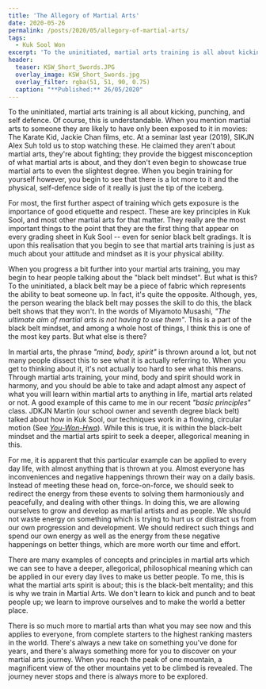 ```yaml
---
title: 'The Allegory of Martial Arts'
date: 2020-05-26
permalink: /posts/2020/05/allegory-of-martial-arts/
tags:
  - Kuk Sool Won
excerpt: 'To the uninitiated, martial arts training is all about kicking, punching, and self defence. When you begin training for yourself however, you begin to see that there is a lot more to it than this.'
header:
  teaser: KSW_Short_Swords.JPG
  overlay_image: KSW_Short_Swords.jpg
  overlay_filter: rgba(51, 51, 90, 0.75)
  caption: "**Published:** 26/05/2020"
---
```

To the uninitiated, martial arts training is all about kicking, punching, and self defence. Of course, this is understandable. When you mention martial arts to someone they are likely to have only been exposed to it in movies: The Karate Kid, Jackie Chan films, etc. At a seminar last year (2019), SIKJN Alex Suh told us to stop watching these. He claimed they aren't about martial arts, they're about fighting; they provide the biggest misconception of what martial arts is about, and they don't even begin to showcase true martial arts to even the slightest degree. When you begin training for yourself however, you begin to see that there is a lot more to it and the physical, self-defence side of it really is just the tip of the iceberg. 

For most, the first further aspect of training which gets exposure is the importance of good etiquette and respect. These are key principles in Kuk Sool, and most other martial arts for that matter. They really are the most important things to the point that they are the first thing that appear on every grading sheet in Kuk Sool -- even for senior black belt gradings. It is upon this realisation that you begin to see that martial arts training is just as much about your attitude and mindset as it is your physical ability. 

When you progress a bit further into your martial arts training, you may begin to hear people talking about the "black belt mindset". But what is this? To the uninitiated, a black belt may be a piece of fabric which represents the ability to beat someone up. In fact, it's quite the opposite. Although, yes, the person wearing the black belt may posses the skill to do this, the black belt shows that they won't. In the words of Miyamoto Musashi, *"The ultimate aim of martial arts is not having to use them"*. This is a part of the black belt mindset, and among a whole host of things, I think this is one of the most key parts. But what else is there?

In martial arts, the phrase *"mind, body, spirit"* is thrown around a lot, but not many people dissect this to see what it is actually referring to. When you get to thinking about it, it's not actually too hard to see what this means. Through martial arts training, your mind, body and spirit should work in harmony, and you should be able to take and adapt almost any aspect of what you will learn within martial arts to anything in life, martial arts related or not. A good example of this came to me in our recent *"basic principles"* class. JDKJN Martin (our school owner and seventh degree black belt) talked about how in Kuk Sool, our techniques work in a flowing, circular motion (See [*You-Won-Hwa*](https://kuksoolwonlowestoft.co.uk/the-theory-of-you-won-hwa/)). While this is true, it is within the black-belt mindset and the martial arts spirit to seek a deeper, allegorical meaning in this. 

For me, it is apparent that this particular example can be applied to every day life, with almost anything that is thrown at you. Almost everyone has inconveniences and negative happenings thrown their way on a daily basis. Instead of meeting these head on, force-on-force, we should seek to redirect the energy from these events to solving them harmoniously and peacefully, and dealing with other things. In doing this, we are allowing ourselves to grow and develop as martial artists and as people. We should not waste energy on something which is trying to hurt us or distract us from our own progression and development. We should redirect such things and spend our own energy as well as the energy from these negative happenings on better things, which are more worth our time and effort.

There are many examples of concepts and principles in martial arts which we can see to have a deeper, allegorical, philosophical meaning which can be applied in our every day lives to make us better people. To me, this is what the martial arts spirit is about; this is the black-belt mentality; and this is why we train in Martial Arts. We don't learn to kick and punch and to beat people up; we learn to improve ourselves and to make the world a better place.

There is so much more to martial arts than what you may see now and this applies to everyone, from complete starters to the highest ranking masters in the world. There's always a new take on something you've done for years, and there's always something more for you to discover on your martial arts journey. When you reach the peak of one mountain, a magnificent view of the other mountains yet to be climbed is revealed. The journey never stops and there is always more to be explored.